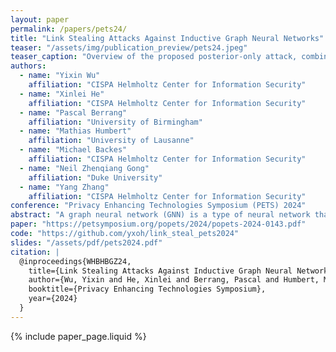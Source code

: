 ```yaml
---
layout: paper
permalink: /papers/pets24/
title: "Link Stealing Attacks Against Inductive Graph Neural Networks"
teaser: "/assets/img/publication_preview/pets24.jpeg"
teaser_caption: "Overview of the proposed posterior-only attack, combined attack and baselines."
authors: 
  - name: "Yixin Wu"
    affiliation: "CISPA Helmholtz Center for Information Security"
  - name: "Xinlei He"
    affiliation: "CISPA Helmholtz Center for Information Security"
  - name: "Pascal Berrang"
    affiliation: "University of Birmingham"
  - name: "Mathias Humbert"
    affiliation: "University of Lausanne"
  - name: "Michael Backes"
    affiliation: "CISPA Helmholtz Center for Information Security"
  - name: "Neil Zhenqiang Gong"
    affiliation: "Duke University"
  - name: "Yang Zhang"
    affiliation: "CISPA Helmholtz Center for Information Security"
conference: "Privacy Enhancing Technologies Symposium (PETS) 2024"
abstract: "A graph neural network (GNN) is a type of neural network that is specifically designed to process graph-structured data. Typically, GNNs can be implemented in two settings, including the transductive setting and the inductive setting. In the transductive setting, the trained model can only predict the labels of nodes that were observed at the training time. In the inductive setting, the trained model can be generalized to new nodes/graphs. Due to its flexibility, the inductive setting is the most popular GNN setting at the moment. Previous work has shown that transductive GNNs are vulnerable to a series of privacy attacks. However, a comprehensive privacy analysis of inductive GNN models is still missing. This paper fills the gap by conducting a systematic privacy analysis of inductive GNNs through the lens of link stealing attacks, one of the most popular attacks that are specifically designed for GNNs. We propose two types of link stealing attacks, i.e., posterior-only attacks and combined attacks. We define threat models of the posterior-only attacks with respect to node topology and the combined attacks by considering combinations of posteriors, node attributes, and graph features. Extensive evaluation on six real-world datasets demonstrates that inductive GNNs leak rich information that enables link stealing attacks with advantageous properties. Even attacks with no knowledge about graph structures can be effective. We also show that our attacks are robust to different node similarities and different graph features. As a counterpart, we investigate two possible defenses and discover they are ineffective against our attacks, which calls for more effective defenses."
paper: "https://petsymposium.org/popets/2024/popets-2024-0143.pdf"
code: "https://github.com/yxoh/link_steal_pets2024"
slides: "/assets/pdf/pets2024.pdf"
citation: |
  @inproceedings{WHBHBGZ24,
    title={Link Stealing Attacks Against Inductive Graph Neural Networks},
    author={Wu, Yixin and He, Xinlei and Berrang, Pascal and Humbert, Mathias and Backes, Michael and Gong, Neil Zhenqiang and Zhang, Yang},
    booktitle={Privacy Enhancing Technologies Symposium},
    year={2024}
  }
---
```


{% include paper_page.liquid %}